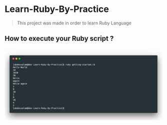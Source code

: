 # Learn-Ruby-By-Practice


> This project was made in order to learn Ruby Language

## How to execute your Ruby script ?

![screen projet](pics/demo.png)

